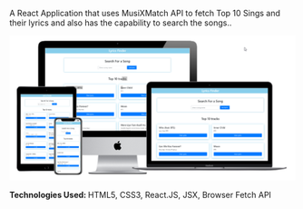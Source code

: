 A React Application that uses  MusiXMatch API to fetch Top 10 Sings and their lyrics and also has the capability to search the songs..

<img src="https://github.com/ashishtwr314/React-Lyrics-App/blob/master/Lyrics-App.png"  alt="Banner" />

<b>Technologies Used: </b>  HTML5, CSS3, React.JS, JSX, Browser Fetch API
